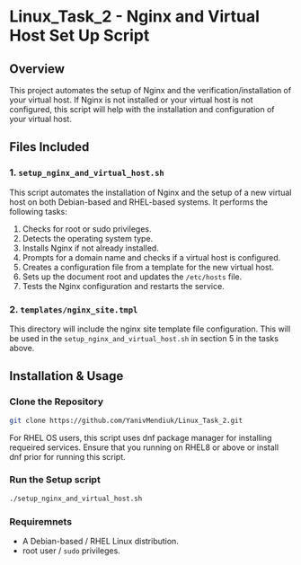 # Linux_Task_2 -  Nginx and Virtual Host Set Up Script

## Overview

This project automates the setup of Nginx and the verification/installation of your virtual host. If Nginx is not installed or your virtual host is not configured, this script will help with the installation and configuration of your virtual host.  

## Files Included

### 1. `setup_nginx_and_virtual_host.sh`

This script automates the installation of Nginx and the setup of a new virtual host on both
Debian-based and RHEL-based systems. It performs the following tasks:

1. Checks for root or sudo privileges.
2. Detects the operating system type.
3. Installs Nginx if not already installed.
4. Prompts for a domain name and checks if a virtual host is configured.
5. Creates a configuration file from a template for the new virtual host.
6. Sets up the document root and updates the `/etc/hosts` file.
7. Tests the Nginx configuration and restarts the service.

### 2. `templates/nginx_site.tmpl`

This directory will include the nginx site template file configuration. This will be used in the `setup_nginx_and_virtual_host.sh` in section 5 in the tasks above.

## Installation & Usage

### Clone the Repository

```bash
git clone https://github.com/YanivMendiuk/Linux_Task_2.git
```

For RHEL OS users, this script uses dnf package manager for installing requeired services. Ensure that you running on RHEL8 or above or install dnf prior for running this script.

### Run the Setup script

```bash
./setup_nginx_and_virtual_host.sh
```

### Requiremnets

- A Debian-based / RHEL Linux distribution.  
- root user / `sudo` privileges.
